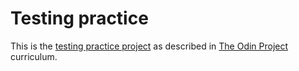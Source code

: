 # Testing practice

This is the [testing practice project](https://www.theodinproject.com/lessons/node-path-javascript-testing-practice) as described in [The Odin Project](https://www.theodinproject.com) curriculum.
